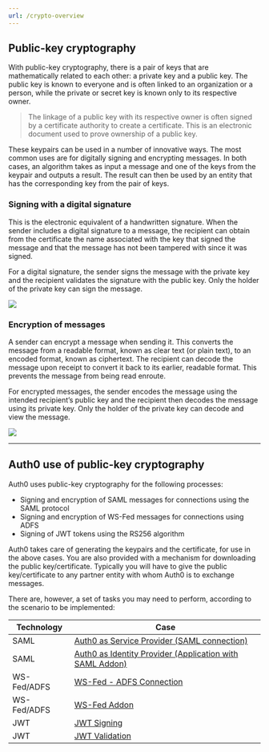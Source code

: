```yaml
---
url: /crypto-overview
---
```


## Public-key cryptography

With public-key cryptography, there is a pair of keys that are mathematically related to each other: a private key and a public key. The public key is known to everyone and is often linked to an organization or a person, while the private or secret key is known only to its respective owner.

> The linkage of a public key with its respective owner is often signed by a certificate authority to create a certificate. This is an electronic document used to prove ownership of a public key.

These keypairs can be used in a number of innovative ways. The most common uses are for digitally signing and encrypting messages. In both cases, an algorithm takes as input a message and one of the keys from the keypair and outputs a result. The result can then be used by an entity that has the corresponding key from the pair of keys. 

### Signing with a digital signature
This is the electronic equivalent of a handwritten signature. When the sender includes a digital signature to a message, the recipient can obtain from the certificate the name associated with the key that signed the message and that the message has not been tampered with since it was signed.

For a digital signature, the sender signs the message with the private key and the recipient validates the signature with the public key. Only the holder of the private key can sign the message.

![](media/articles/public-key-cryptography/signing-messages.png)

### Encryption of messages
A sender can encrypt a message when sending it. This converts the message from a readable format, known as clear text (or plain text), to an encoded format, known as ciphertext. The recipient can decode the message upon receipt to convert it back to its earlier, readable format. This prevents the message from being read enroute.

For encrypted messages, the sender encodes the message using the intended recipient’s public key and the recipient then decodes the message using its private key. Only the holder of the private key can decode and view the message.

![](media/articles/public-key-cryptography/encrypting-messages.png)

---

## Auth0 use of public-key cryptography

Auth0 uses public-key cryptography for the following processes:
+ Signing and encryption of SAML messages for connections using the SAML protocol
+ Signing and encryption of WS-Fed messages for connections using ADFS
+ Signing of JWT tokens using the RS256 algorithm

Auth0 takes care of generating the keypairs and the certificate, for use in the above cases. You are also provided with a mechanism for downloading the public key/certificate. Typically you will have to give the public key/certificate to any partner entity with whom Auth0 is to exchange messages.

There are, however, a set of tasks you may need to perform, according to the scenario to be implemented:

| Technology  | Case |
| ----------  | ---- |
| SAML        | [Auth0 as Service Provider (SAML connection)](/saml/auth0-as-sp) |
| SAML        | [Auth0 as Identity Provider (Application with SAML Addon)](/saml/auth0-as-idp) |
| WS-Fed/ADFS | [WS-Fed - ADFS Connection](/wsfed-adfs) |
| WS-Fed/ADFS | [WS-Fed Addon](/wsfed-addon) |
| JWT         | [JWT Signing](/jwt-sign) |
| JWT         | [JWT Validation](/jwt-validate) |
